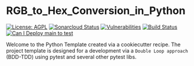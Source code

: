 # RGB_to_Hex_Conversion_in_Python

[![License: AGPL](https://img.shields.io/badge/License-AGPL-blue.svg)](https://github.com/gotreasa/rgb_to_hex_conversion_in_python/blob/main/LICENSE)
[![Sonarcloud Status](https://sonarcloud.io/api/project_badges/measure?project=gotreasa_rgb_to_hex_conversion_in_python&metric=alert_status)](https://sonarcloud.io/dashboard?id=gotreasa_rgb_to_hex_conversion_in_python)
[![Vulnerabilities](https://sonarcloud.io/api/project_badges/measure?project=gotreasa_rgb_to_hex_conversion_in_python&metric=vulnerabilities)](https://sonarcloud.io/summary/new_code?id=gotreasa_rgb_to_hex_conversion_in_python)
[![Build Status](https://github.com/gotreasa/rgb_to_hex_conversion_in_python/actions/workflows/cicd.yml/badge.svg)](https://github.com/gotreasa/rgb_to_hex_conversion_in_python/actions/workflows/cicd.yml)
[![Can I Deploy main to test](https://gotreasa.pactflow.io/pacticipants/rgb_to_hex_conversion_in_python_app/branches/main/latest-version/can-i-deploy/to-environment/test/badge)](https://gotreasa.pactflow.io/hal-browser/browser.html#https://gotreasa.pactflow.io/pacticipants/rgb_to_hex_conversion_in_python_app/branches/main/latest-version/can-i-deploy/to-environment/test/badge)

Welcome to the Python Template created via a cookiecutter recipe. The project template is designed for a development via a `Double Loop approach` (BDD-TDD) using pytest and several other pytest libs.